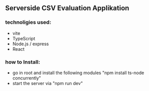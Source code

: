 ## Serverside CSV Evaluation Applikation

### technoligies used:

- vite
- TypeScript
- Node.js / express
- React

### how to Install:

- go in root and install the following modules "npm install ts-node concurrently"
- start the server via "npm run dev"
